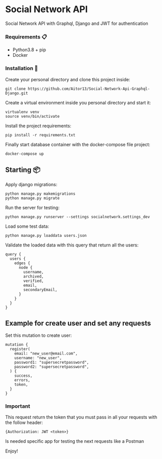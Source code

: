 # Social Network API

Social Network API with Graphql, Django and JWT for authentication


### Requirements 📋

 - Python3.8 + pip
 - Docker

### Installation 🔧

Create your personal directory and clone this project inside:

```
git clone https://github.com/Aitor13/Social-Network-Api-Graphql-Django.git
```

Create a virtual environment inside you personal directory and start it:

```
virtualenv venv
source venv/bin/activate
```

Install the project requirements:

```
pip install -r requirements.txt
```

Finally start database container with the docker-compose file project:

```
docker-compose up
```

## Starting 📦

Apply django migrations:

```
python manage.py makemigrations
python manage.py migrate
```

Run the server for testing:

```
python manage.py runserver --settings socialnetwork.settings_dev
```
Load some test data:

```
python manage.py loaddata users.json
```


Validate the loaded data with this query that return all the users:

```
query {
  users {
    edges {
      node {
        username,
        archived,
        verified,
        email,
        secondaryEmail,
      }
    }
  }
}
```
## Example for create user and set any requests

Set this mutation to create user:

```
mutation {
  register(
    email: "new_user@email.com",
    username: "new_user",
    password1: "supersecretpassword",
    password2: "supersecretpassword",
  ) {
    success,
    errors,
    token,
  }
}
```

### Important

This request return the token that you must pass in all your requests with the follow header:

```
{Authorization: JWT <token>}
```

Is needed specific app for testing the next requests like a Postman

Enjoy!
